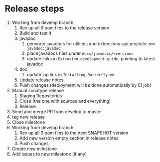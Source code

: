 # Release steps

1. Working from develop branch:
   1. Rev up all 9 pom files to the release version
   1. Build and test it
   1. javadoc
      1. generate javadocs for utilities and extensions-api projects: `mvn javadoc:javadoc`
      1. place javadocs files under `docs/javadocs/<version>`
      1. update links in `Extension-development-guide`, pointing to latest javadoc
   1. doc
      1. update zip link in `Installing-Butterfly.md`
   1. Update release notes
   1. Push changes (deployment will be done automatically by CI job)
1. Manual sonatype release
   1. Staging Repositories
   1. Close (the one with sources and everything)
   1. Release
1. Send and merge PR from develop to master
1. tag new release
1. Close milestone
1. Working from develop branch:
   1. Rev up all 9 pom files to the next SNAPSHOT version
   1. Add new version empty section in release notes
   1. Push changes
1. Create new milestone
1. Add issues to new milestone (if any)